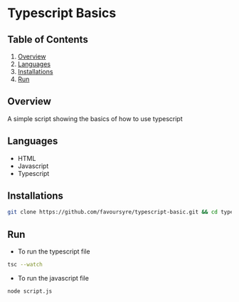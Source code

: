 # Typescript Basics

## Table of Contents

1. [Overview](#overview)
2. [Languages](#languages)
3. [Installations](#installations)
4. [Run](#run)

## Overview

A simple script showing the basics of how to use typescript

## Languages

- HTML
- Javascript
- Typescript

## Installations

```bash
git clone https://github.com/favoursyre/typescript-basic.git && cd typescript-basic
```

## Run

- To run the typescript file

```bash
tsc --watch
```

- To run the javascript file

```bash
node script.js
```
